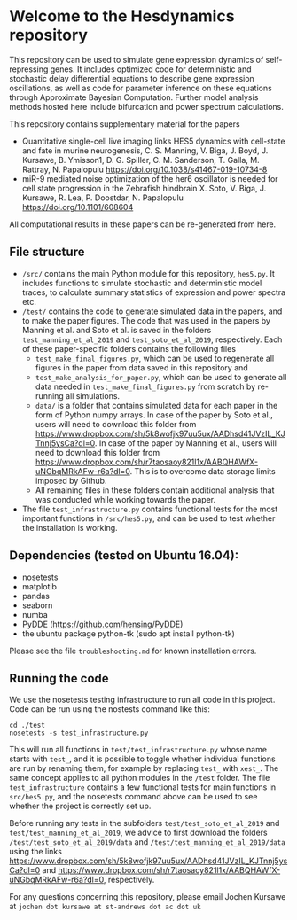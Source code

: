 # Welcome to the Hesdynamics repository

This repository can be used to simulate gene expression dynamics of self-repressing genes. It includes optimized code for deterministic and stochastic delay differential equations to describe gene expression oscillations, as well as code for parameter inference on these equations through Approximate Bayesian Computation. Further model analysis methods hosted here include bifurcation and power spectrum calculations.

This repository contains supplementary material for the papers
* Quantitative single-cell live imaging links HES5 dynamics with cell-state and fate in murine neurogenesis, 
  C. S. Manning, V. Biga, J. Boyd, J. Kursawe, B. Ymisson1, D. G. Spiller, C. M. Sanderson, T. Galla, M. Rattray, N. Papalopulu
  <https://doi.org/10.1038/s41467-019-10734-8>
* miR-9 mediated noise optimization of the her6 oscillator is needed for cell state progression in the Zebrafish hindbrain
  X. Soto, V. Biga, J. Kursawe, R. Lea, P. Doostdar, N. Papalopulu
  <https://doi.org/10.1101/608604>
 
All computational results in these papers can be re-generated from here.

## File structure

- `/src/` contains the main Python module for this repository, `hes5.py`. It includes functions to simulate stochastic and deterministic model traces, to calculate summary statistics of expression and power spectra etc.
- `/test/` contains the code to generate simulated data in the papers, and to make the paper figures. The code that was used in the papers by Manning et al. and Soto et al. is saved in the folders `test_manning_et_al_2019` and `test_soto_et_al_2019`, respectively. Each of these paper-specific folders contains the following files
    - `test_make_final_figures.py`, which can be used to regenerate all figures in the paper from data saved in this repository and 
    - `test_make_analysis_for_paper.py`, which can be used to generate all data needed in `test_make_final_figures.py` from scratch by re-running all simulations.
    - `data/` is a folder that contains simulated data for each paper in the form of Python numpy arrays. In case of the paper by Soto et al., users will need to download this folder from
     <https://www.dropbox.com/sh/5k8wofjk97uu5ux/AADhsd41JVzIL_KJTnnj5ysCa?dl=0>.
     In case of the paper by Manning et al., users will need to download this folder from
     <https://www.dropbox.com/sh/r7taosaoy821l1x/AABQHAWfX-uNGbqMRkAFw-r6a?dl=0>.
     This is to overcome data storage limits imposed by Github.
    - All remaining files in these folders contain additional analysis that was conducted while working towards the paper.
- The file `test_infrastructure.py` contains functional tests for the most important functions in `/src/hes5.py`, and can be used to test whether the installation is working.

## Dependencies (tested on Ubuntu 16.04):

- nosetests
- matplotib
- pandas
- seaborn
- numba
- PyDDE (https://github.com/hensing/PyDDE) 
- the ubuntu package python-tk (sudo apt install python-tk)

Please see the file `troubleshooting.md` for known installation errors.

## Running the code

We use the nosetests testing infrastructure to run all code in this project. Code can be run using the nostests command like this:

~~~
cd ./test
nosetests -s test_infrastructure.py
~~~

This will run all functions in `test/test_infrastructure.py` whose name starts with `test_`, and it is possible to toggle whether individual functions are run by renaming them, for example by replacing `test_` with `xest_`. The same concept applies to all python modules in the `/test` folder. The file `test_infrastructure` contains a few functional tests for main functions in `src/hes5.py`, and the nosetests command above can be used to see whether the project is correctly set up.

Before running any tests in the subfolders `test/test_soto_et_al_2019` and `test/test_manning_et_al_2019`, we advice to first download the folders `/test/test_soto_et_al_2019/data` and `/test/test_manning_et_al_2019/data` using the links
<https://www.dropbox.com/sh/5k8wofjk97uu5ux/AADhsd41JVzIL_KJTnnj5ysCa?dl=0> and
<https://www.dropbox.com/sh/r7taosaoy821l1x/AABQHAWfX-uNGbqMRkAFw-r6a?dl=0>, respectively.


For any questions concerning this repository, please email Jochen Kursawe at `jochen dot kursawe at st-andrews dot ac dot uk`

